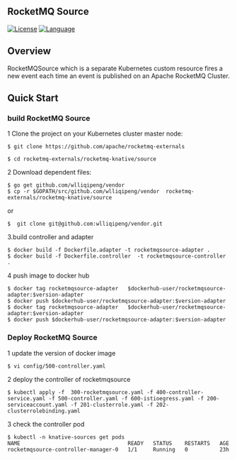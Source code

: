 ## RocketMQ Source
[![License](https://img.shields.io/badge/license-Apache%202-4EB1BA.svg)](https://www.apache.org/licenses/LICENSE-2.0.html)
[![Language](https://img.shields.io/badge/Language-Go-blue.svg)](https://golang.org/)


## Overview

RocketMQSource which is a separate Kubernetes custom resource fires a new event each time an event is published on an Apache RocketMQ Cluster.

## Quick Start

### build  RocketMQ Source

1 Clone the project on your Kubernetes cluster master node:

```
$ git clone https://github.com/apache/rocketmq-externals

$ cd rocketmq-externals/rocketmq-knative/source
```

2 Download dependent files:

```
$ go get github.com/wlliqipeng/vendor
$ cp -r $GOPATH/src/github.com/wlliqipeng/vendor  rocketmq-externals/rocketmq-knative/source
```
or

```
$  git clone git@github.com:wlliqipeng/vendor.git
```


3.build controller and adapter 

```
$ docker build -f Dockerfile.adapter -t rocketmqsource-adapter .
$ docker build -f Dockerfile.controller  -t rocketmqsource-controller  .
```


4 push image to docker hub

```
$ docker tag rocketmqsource-adapter   $dockerhub-user/rocketmqsource-adapter:$version-adapter
$ docker push $dockerhub-user/rocketmqsource-adapter:$version-adapter
$ docker tag rocketmqsource-adapter   $dockerhub-user/rocketmqsource-adapter:$version-adapter
$ docker push $dockerhub-user/rocketmqsource-adapter:$version-adapter
```

### Deploy RocketMQ Source

1 update the version of docker image
  
  ```
  $ vi config/500-controller.yaml
  ```
  
2 deploy the controller of rocketmqsource

```
$ kubectl apply -f 	300-rocketmqsource.yaml -f 400-controller-service.yaml -f 500-controller.yaml -f 600-istioegress.yaml -f 200-serviceaccount.yaml -f 201-clusterrole.yaml -f 202-clusterrolebinding.yaml

```

3 check the controller pod

```
$ kubectl -n knative-sources get pods
NAME                                  READY   STATUS    RESTARTS   AGE
rocketmqsource-controller-manager-0   1/1     Running   0          23h

```

